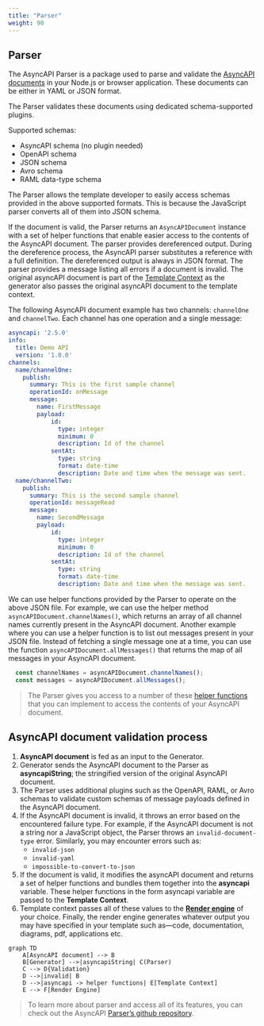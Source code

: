 ```yaml
---
title: "Parser"
weight: 90
---
```


## Parser

The AsyncAPI Parser is a package used to parse and validate the [AsyncAPI documents](asyncapi-document.md) in your Node.js or browser application. These documents can be either in YAML or JSON format.

The Parser validates these documents using dedicated schema-supported plugins. 

Supported schemas:

- AsyncAPI schema (no plugin needed)
- OpenAPI schema
- JSON schema
- Avro schema
- RAML data-type schema

The Parser allows the template developer to easily access schemas provided in the above supported formats. This is because the JavaScript parser converts all of them into JSON schema.

If the document is valid, the Parser returns an `AsyncAPIDocument` instance with a set of helper functions that enable easier access to the contents of the AsyncAPI document. The parser provides dereferenced output. During the dereference process, the AsyncAPI parser substitutes a reference with a full definition. The dereferenced output is always in JSON format. The parser provides a message listing all errors if a document is invalid. The original asyncAPI document is part of the [Template Context](template-context.md) as the generator also passes the original asyncAPI document to the template context.	

The following AsyncAPI document example has two channels: `channelOne` and `channelTwo`. Each channel has one operation and a single message:

```yaml
asyncapi: '2.5.0'
info:
  title: Demo API
  version: '1.0.0'
channels:
  name/channelOne:
    publish:
      summary: This is the first sample channel
      operationId: onMessage
      message:
        name: FirstMessage
        payload:
            id:
              type: integer
              minimum: 0
              description: Id of the channel
            sentAt:
              type: string
              format: date-time
              description: Date and time when the message was sent.
  name/channelTwo:
    publish:
      summary: This is the second sample channel
      operationId: messageRead
      message:
        name: SecondMessage
        payload:
            id:
              type: integer
              minimum: 0
              description: Id of the channel
            sentAt:
              type: string
              format: date-time
              description: Date and time when the message was sent.
```
We can use helper functions provided by the Parser to operate on the above JSON file. For example, we can use the helper method `asyncAPIDocument.channelNames()`, which returns an array of all channel names currently present in the AsyncAPI document. Another example where you can use a helper function is to list out messages present in your JSON file. Instead of fetching a single message one at a time, you can use the function `asyncAPIDocument.allMessages()` that returns the map of all messages in your AsyncAPI document.

```js
  const channelNames = asyncAPIDocument.channelNames();
  const messages = asyncAPIDocument.allMessages();
```

> The Parser gives you access to a number of these [helper functions](https://github.com/asyncapi/parser-js/blob/master/API.md) that you can implement to access the contents of your AsyncAPI document. 

## AsyncAPI document validation process

1. **AsyncAPI document** is fed as an input to the Generator.
1. Generator sends the AsyncAPI document to the Parser as **asyncapiString**; the stringified version of the original AsyncAPI document.
1. The Parser uses additional plugins such as the OpenAPI, RAML, or Avro schemas to validate custom schemas of message payloads defined in the AsyncAPI document.
1. If the AsyncAPI document is invalid, it throws an error based on the encountered failure type. For example, if the AsyncAPI document is not a string nor a JavaScript object, the Parser throws an `invalid-document-type` error. 
   Similarly, you may encounter errors such as:
      - `invalid-json`
      - `invalid-yaml`
      - `impossible-to-convert-to-json`
1. If the document is valid, it modifies the asyncAPI document and returns a set of helper functions and bundles them together into the **asyncapi** variable. These helper functions in the form asyncapi variable are passed to the **Template Context**.
1. Template context passes all of these values to the [**Render engine**](react-render-engine.md) of your choice. Finally, the render engine generates whatever output you may have specified in your template such as—code, documentation, diagrams, pdf, applications etc.

```mermaid
graph TD
    A[AsyncAPI document] --> B
    B[Generator] -->|asyncapiString| C(Parser)
    C --> D{Validation}
    D -->|invalid| B
    D -->|asyncapi -> helper functions| E[Template Context]
    E --> F[Render Engine]
```

> To learn more about parser and access all of its features, you can check out the AsyncAPI [Parser’s github repository](https://github.com/asyncapi/parser-js).
